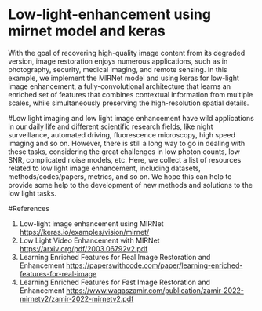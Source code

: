 # Low-light-enhancement using mirnet model and keras
With the goal of recovering high-quality image content from its degraded version, 
image restoration enjoys numerous applications, such as in photography, security, medical imaging, and remote sensing. 
In this example, we implement the MIRNet model and using keras for low-light image enhancement, a fully-convolutional architecture 
that learns an enriched set of features that combines contextual information from multiple scales, while simultaneously
preserving the high-resolution spatial details.

#Low light imaging and low light image enhancement have wild applications in our daily life and different scientific research fields, 
like night surveillance, automated driving, fluorescence microscopy, high speed imaging and so on. However, there is still a long way
to go in dealing with these tasks, considering the great challenges in low photon counts, low SNR, complicated noise models, etc. 
Here, we collect a list of resources related to low light image enhancement, including datasets, methods/codes/papers, metrics,
and so on. We hope this can help to provide some help to the development of new methods and solutions to the low light tasks.

#References
1) Low-light image enhancement using MIRNet https://keras.io/examples/vision/mirnet/
2) Low Light Video Enhancement with MIRNet https://arxiv.org/pdf/2003.06792v2.pdf
3) Learning Enriched Features for Real Image Restoration and Enhancement https://paperswithcode.com/paper/learning-enriched-features-for-real-image
4) Learning Enriched Features for Fast Image Restoration and Enhancement https://www.waqaszamir.com/publication/zamir-2022-mirnetv2/zamir-2022-mirnetv2.pdf
